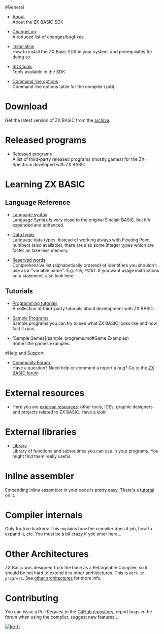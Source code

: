 #General 
* [About](about.md)
<br />About the ZX BASIC SDK

* [ChangeLog](https://github.com/boriel/zxbasic/blob/master/Changelog.md)
<br />A reduced list of changes/bugfixes

* [Installation](installation.md)
<br />How to install the ZX Basic SDK in your system, and prerequisites for doing so.

* [SDK tools](tools.md)
<br />Tools available in the SDK.

* [Command line options](zxb.md#Command_Line_Options)
<br />Command line options table for the compiler (zxb)

# Download

Get the latest version of ZX BASIC from the [archive](archive.md).

# Released programs

* [Released programs](released_programs.md)
<br />A list of third-party released programs (mostly games) for the ZX-Spectrum developed with ZX BASIC.

# Learning ZX BASIC
## Language Reference
* [Language syntax](syntax.md)
<br />Language Syntax is very close to the original Sinclair BASIC, but it's expanded and enhanced.

* [Data types](types.md)
<br />Language data types: Instead of working always with Floating Point numbers (also available), there are also some integer types which are faster an take less memory.

 * [Reserved words](identifier.md)
<br />Comprehensive list (alphabetically ordered) of identifiers you shouldn't use as a ''variable name''. E.g. `FOR`, `PRINT`. If you want usage instructions on a statement, also look here.

## Tutorials
* [Programming tutorials](tutorials.md)
<br />A collection of third-party tutorials about development with ZX BASIC.

* [Sample Programs](sample_programs.md)
<br />Sample programs you can try to see what ZX BASIC looks like and how fast it runs.

* [Sample Games](sample_programs.md#Game Examples)
<br />Some little games examples.

#Help and Support

* [Community Forum](http://www.boriel.com/forum)
<br />Have a question? Need help or comment a report a bug? Go to the [ZX BASIC forum](http://www.boriel.com/forum)

# External resources

* Here you are [external resources](external_resources.md): other tools, IDEs, graphic designers and projects related to ZX BASIC. Have a look!

# External libraries

* [Library](library.md)
<br />Library of functions and subroutines you can use in your programs. You might find them really useful.

# Inline assembler
Embedding inline assembler in your code is pretty easy. There's a [tutorial](tutorials.md) on it.

# Compiler internals
Only for true hackers: This explains how the compiler does it job, how to expand it, etc. You must be a bit crazy if you enter here...

# Other Architectures
ZX Basic was designed from the base as a Retargeable Compiler, so it should be not hard to extend
it to other architectures. This is `work in progress`. See [other architectures](other_architectures.md) for more info.

# Contributing
You can issue a Pull Request to the [GitHub repository](https://github.com/boriel/zxbasic), report bugs in the forum
when using the compiler, suggest new features...

[![ko-fi](https://www.ko-fi.com/img/githubbutton_sm.svg)](https://ko-fi.com/H2H81J0OU)
